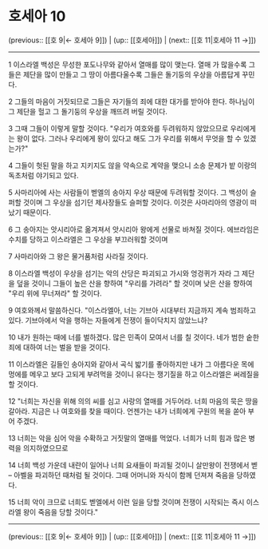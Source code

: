 # 호세아 10

(previous:: [[호 9|← 호세아 9]]) | (up:: [[호세아]]) | (next:: [[호 11|호세아 11 →]])

***




1 
이스라엘 백성은 무성한 포도나무와 같아서 열매를 많이 맺는다. 열매 가 많을수록 그들은 제단을 많이 만들고 그 땅이 아름다울수록 그들은 돌기둥의 우상을 아름답게 꾸민다. 



2 
그들의 마음이 거짓되므로 그들은 자기들의 죄에 대한 대가를 받아야 한다. 하나님이 그 제단을 헐고 그 돌기둥의 우상을 깨뜨려 버릴 것이다. 



3 
그때 그들이 이렇게 말할 것이다. "우리가 여호와를 두려워하지 않았으므로 우리에게는 왕이 없다. 그러나 우리에게 왕이 있다고 해도 그가 우리를 위해서 무엇을 할 수 있겠는가?" 



4 
그들이 헛된 말을 하고 지키지도 않을 약속으로 계약을 맺으니 소송 문제가 밭 이랑의 독초처럼 야기되고 있다. 



5 
사마리아에 사는 사람들이 벧엘의 송아지 우상 때문에 두려워할 것이다. 그 백성이 슬퍼할 것이며 그 우상을 섬기던 제사장들도 슬퍼할 것이다. 이것은 사마리아의 영광이 떠났기 때문이다. 



6 
그 송아지는 앗시리아로 옮겨져서 앗시리아 왕에게 선물로 바쳐질 것이다. 에브라임은 수치를 당하고 이스라엘은 그 우상을 부끄러워할 것이며 



7 
사마리아와 그 왕은 물거품처럼 사라질 것이다. 



8 
이스라엘 백성이 우상을 섬기는 악의 산당은 파괴되고 가시와 엉겅퀴가 자라 그 제단을 덮을 것이니 그들이 높은 산을 향하여 "우리를 가려라" 할 것이며 낮은 산을 향하여 "우리 위에 무너져라" 할 것이다. 



9 
여호와께서 말씀하신다. "이스라엘아, 너는 기브아 시대부터 지금까지 계속 범죄하고 있다. 기브아에서 악을 행하는 자들에게 전쟁이 들이닥치지 않았느냐? 



10 
내가 원하는 때에 너를 벌하겠다. 많은 민족이 모여서 너를 칠 것이다. 네가 범한 숱한 죄에 대하여 너는 벌을 받을 것이다. 



11 
이스라엘은 길들인 송아지와 같아서 곡식 밟기를 좋아하지만 내가 그 아름다운 목에 멍에를 메우고 보다 고되게 부려먹을 것이니 유다는 쟁기질을 하고 이스라엘은 써레질을 할 것이다. 



12 
"너희는 자신을 위해 의의 씨를 심고 사랑의 열매를 거두어라. 너희 마음의 묵은 땅을 갈아라. 지금은 나 여호와를 찾을 때이다. 언젠가는 내가 너희에게 구원의 복을 쏟아 부어 주겠다. 



13 
너희는 악을 심어 악을 수확하고 거짓말의 열매를 먹었다. 너희가 너희 힘과 많은 병력을 의지하였으므로 



14 
너희 백성 가운데 내란이 일어나 너희 요새들이 파괴될 것이니 살만왕이 전쟁에서 벧 – 아벨을 파괴하던 때처럼 될 것이다. 그때 어머니와 자식이 함께 던져져 죽음을 당하였다. 



15 
너희 악이 크므로 너희도 벧엘에서 이런 일을 당할 것이며 전쟁이 시작되는 즉시 이스라엘 왕이 죽음을 당할 것이다."

***

(previous:: [[호 9|← 호세아 9]]) | (up:: [[호세아]]) | (next:: [[호 11|호세아 11 →]])
